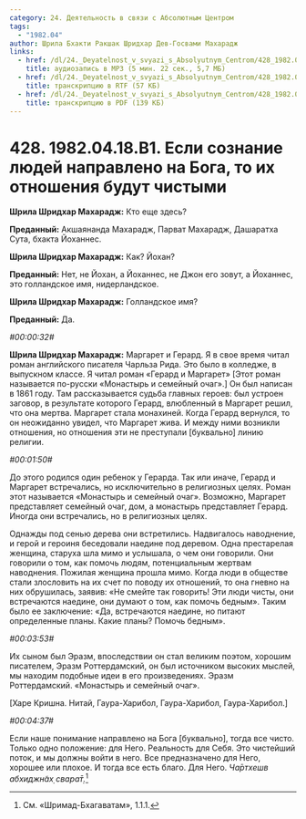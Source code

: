 ```yaml
---
category: 24. Деятельность в связи с Абсолютным Центром
tags:
  - "1982.04"
author: Шрила Бхакти Ракшак Шридхар Дев-Госвами Махарадж
links:
  - href: /dl/24._Deyatelnost_v_svyazi_s_Absolyutnym_Centrom/428_1982.04.18.B1_SridharMj_Esli_soznanie_ljudej_napravleno_na_Boga_to_ih_otnoshenija_budut_chistymi.mp3
    title: аудиозапись в MP3 (5 мин. 22 сек., 5,7 МБ)
  - href: /dl/24._Deyatelnost_v_svyazi_s_Absolyutnym_Centrom/428_1982.04.18.B1_SridharMj_Esli_soznanie_ljudej_napravleno_na_Boga_to_ih_otnoshenija_budut_chistymi.rtf
    title: транскрипцию в RTF (57 КБ)
  - href: /dl/24._Deyatelnost_v_svyazi_s_Absolyutnym_Centrom/428_1982.04.18.B1_SridharMj_Esli_soznanie_ljudej_napravleno_na_Boga_to_ih_otnoshenija_budut_chistymi.pdf
    title: транскрипцию в PDF (139 КБ)
---
```


# 428. 1982.04.18.B1. Если сознание людей направлено на Бога, то их отношения будут чистыми

**Шрила Шридхар Махарадж:** Кто еще здесь?

**Преданный:** Акшаянанда Махарадж, Парват Махарадж, Дашаратха Сута, бхакта Йоханнес.

**Шрила Шридхар Махарадж:** Как? Йохан?

**Преданный:** Нет, не Йохан, а Йоханнес, не Джон его зовут, а Йоханнес, это голландское имя, нидерландское.

**Шрила Шридхар Махарадж:** Голландское имя?

**Преданный:** Да.

*#00:00:32#*

**Шрила Шридхар Махарадж:** Маргарет и Герард. Я в свое время читал роман английского писателя Чарльза Рида. Это было в колледже, в выпускном классе. Я читал роман «Герард и Маргарет» [Этот роман называется по-русски «Монастырь и семейный очаг».] Он был написан в 1861 году. Там рассказывается судьба главных героев: был устроен заговор, в результате которого Герард, влюбленный в Маргарет решил, что она мертва. Маргарет стала монахиней. Когда Герард вернулся, то он неожиданно увидел, что Маргарет жива. И между ними возникли отношения, но отношения эти не преступали [буквально] линию религии.

*#00:01:50#*

До этого родился один ребенок у Герарда. Так или иначе, Герард и Маргарет встречались, но исключительно в религиозных целях. Роман этот называется «Монастырь и семейный очаг». Возможно, Маргарет представляет семейный очаг, дом, а монастырь представляет Герард. Иногда они встречались, но в религиозных целях.

Однажды под сенью дерева они встретились. Надвигалось наводнение, и герой и героиня беседовали наедине под деревом. Одна престарелая женщина, старуха шла мимо и услышала, о чем они говорили. Они говорили о том, как помочь людям, потенциальным жертвам наводнения. Пожилая женщина прошла мимо. Когда люди в обществе стали злословить на их счет по поводу их отношений, то она гневно на них обрушилась, заявив: «Не смейте так говорить! Эти люди чисты, они встречаются наедине, они думают о том, как помочь бедным». Таким было ее заключение: «Да, встречаются наедине, но питают определенные планы. Какие планы? Помочь бедным».

*#00:03:53#*

Их сыном был Эразм, впоследствии он стал великим поэтом, хорошим писателем, Эразм Роттердамский, он был источником высоких мыслей, мы находим подобные идеи в его произведениях. Эразм Роттердамский. «Монастырь и семейный очаг».

[Харе Кришна. Нитай, Гаура-Харибол, Гаура-Харибол, Гаура-Харибол.]

*#00:04:37#*

Если наше понимание направлено на Бога [буквально], тогда все чисто. Только одно положение: для Него. Реальность для Себя. Это чистейший поток, и мы должны войти в него. Все предназначено для Него, хорошее или плохое. И тогда все есть благо. Для Него. *Ча̄ртхешв абхиджн̃ах̣ свара̄т̣.*[^_ftn1]



[^_ftn1]: См. «Шримад-Бхагаватам», 1.1.1.

